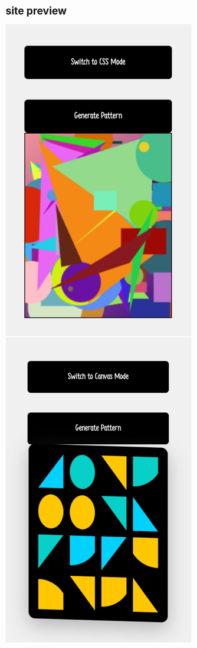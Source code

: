 # site preview 

![preview](./Screenshot_2024-07-27-02-13-37-43.jpg) ![preview](./Screenshot_2024-07-27-02-13-53-52.jpg)
